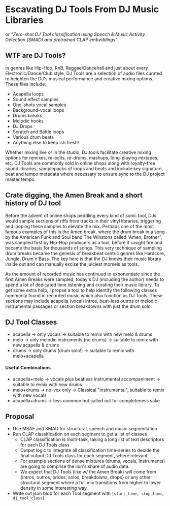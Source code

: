 # Escavating DJ Tools From DJ Music Libraries 
or *"Zero-shot DJ Tool classification using Speech
& Music Activity Detection (SMAD) and pretrained CLAP embeddings"*

## WTF are DJ Tools?
In genres like Hip-Hop, RnB, Reggae/Dancehall and just about every Electronic/Dance/Club 
style, DJ Tools are a selection of audio files curated to heighten the DJ's musical performance
and creative mixing options. These files include: 
- Acapella loops 
- Sound effect samples 
- One-shots vocal samples
- Background-vocal loops
- Drums breaks 
- Melodic hooks
- DJ Drops
- Scratch and Battle loops
- Various drum beats
- Anything else to keep ish fresh!

Whether mixing live or in the studio, DJ tools facilitate creative mixing options for 
remixes, re-edits, re-drums, mashups, long-playing mixtapes, etc. DJ Tools are commonly sold 
in online shops along with royalty-free sound libraries, samplepacks of loops and beats and 
include key signature, beat and tempo metadata where necessary to ensure sync to the 
DJ project master tempo.


## Crate digging, the Amen Break and a short history of DJ tool
Before the advent of online shops peddling every kind of sonic tool, DJs would sample sections
of riffs from tracks in their vinyl libraries, triggering and looping these samples to elevate
the mix. Perhaps one of the most famous examples of this is the Amen break, where the drum break
in a song by the American Funk and Soul band The Winstons called “Amen, Brother”, was sampled
first by Hip-Hop producers as a tool, before it caught fire and became the basis for thousands
of songs. This very technique of sampling drum breaks became the genesis of breakbeat centric 
genres like Hardcore, Jungle, Drum'n'Bass. The key here is that the DJ knows their music 
library inside out and can manually excise the juiciest morsels  as tools. 

As the amount of recorded music has continued to exponentiate since the first Amen Breaks were 
sampled, today's DJ (including the author) needs to spend a lot of dedicated time listening and 
curating their music library. To get some extra help, I propse a tool to help identify the 
following classes commonly found in recorded music which also function as DJ Tools. These 
sections may include acapella (vocal) intros, beat-less outros or melodic instrumental passages 
or section breakdowns with just the drum solo. 


## DJ Tool Classes
- acapella &rarr; only vocals &rarr; suitable to remix with new melo & drums
- melo &rarr; only melodic instruments (no drums) &rarr; suitable to remix with new acapella & drums
- drums &rarr; only drums (drum solo!) &rarr; suitable to remix with melo+acapella
#### Useful Combinations
- acapella+melo &rarr; vocals plus beatless instrumental accompaniment &rarr; suitable to remix with new drums
- melo+drums &rarr; no-vox only  &rarr; Classical "instrumental", suitable to remix with new vocals
- acapella+drums &rarr; less common but called out for completeness sake


## Proposal 
- Use MSAF and SMAD for structural, speech and music segmentation
- Run CLAP classification on each segment to get a list of classes
  - CLAP classification is multi-task, taking a long list of text descriptors for each 
  DJ Tools class
  - Output logic to integrate all classification time-series to decide the final output 
  DJ Tools class for each segment, where relevant
  - For example sections of dense mixtures (drums, vocals, instruments) are going to comprise
  the lion's share of audio data. 
  - We expect that DJ Tools (like w/ the Amen Break) will come from {intros, outros, brides, 
  solos, breakdowns, drops} or any other structural segment where a full mix transitions from
  higher to lower density in some interesting way.
- Write out json blob for each Tool segment with `[start_time, stop_time, dj_tool_class]`
